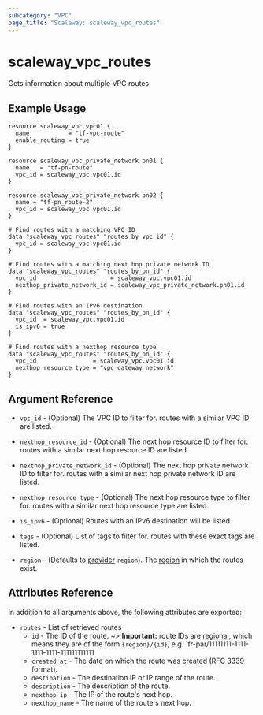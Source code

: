 ```yaml
---
subcategory: "VPC"
page_title: "Scaleway: scaleway_vpc_routes"
---
```


# scaleway_vpc_routes

Gets information about multiple VPC routes.

## Example Usage

```hcl
resource scaleway_vpc vpc01 {
  name           = "tf-vpc-route"
  enable_routing = true
}

resource scaleway_vpc_private_network pn01 {
  name   = "tf-pn-route"
  vpc_id = scaleway_vpc.vpc01.id
}

resource scaleway_vpc_private_network pn02 {
  name = "tf-pn_route-2"
  vpc_id = scaleway_vpc.vpc01.id
}

# Find routes with a matching VPC ID
data "scaleway_vpc_routes" "routes_by_vpc_id" {
  vpc_id = scaleway_vpc.vpc01.id
}

# Find routes with a matching next hop private network ID
data "scaleway_vpc_routes" "routes_by_pn_id" {
  vpc_id                     = scaleway_vpc.vpc01.id
  nexthop_private_network_id = scaleway_vpc_private_network.pn01.id
}

# Find routes with an IPv6 destination 
data "scaleway_vpc_routes" "routes_by_pn_id" {
  vpc_id  = scaleway_vpc.vpc01.id
  is_ipv6 = true
}

# Find routes with a nexthop resource type
data "scaleway_vpc_routes" "routes_by_pn_id" {
  vpc_id                = scaleway_vpc.vpc01.id
  nexthop_resource_type = "vpc_gateway_network"
}
```

## Argument Reference

- `vpc_id` - (Optional) The VPC ID to filter for. routes with a similar VPC ID are listed.

- `nexthop_resource_id` - (Optional) The next hop resource ID to filter for. routes with a similar next hop resource ID are listed.

- `nexthop_private_network_id` - (Optional) The next hop private network ID to filter for. routes with a similar next hop private network ID are listed.

- `nexthop_resource_type` - (Optional) The next hop resource type to filter for. routes with a similar next hop resource type are listed.

- `is_ipv6` - (Optional) Routes with an IPv6 destination will be listed.

- `tags` - (Optional) List of tags to filter for. routes with these exact tags are listed.

- `region` - (Defaults to [provider](../index.md#region) `region`). The [region](../guides/regions_and_zones.md#regions) in which the routes exist.

## Attributes Reference

In addition to all arguments above, the following attributes are exported:

- `routes` - List of retrieved routes
    - `id` - The ID of the route.
      ~> **Important:** route IDs are [regional](../guides/regions_and_zones.md#resource-ids), which means they are of the form `{region}/{id}`, e.g. `fr-par/11111111-1111-1111-1111-111111111111
    - `created_at` - The date on which the route was created (RFC 3339 format).
    - `destination` - The destination IP or IP range of the route.
    - `description` - The description of the route.
    - `nexthop_ip` - The IP of the route's next hop.
    - `nexthop_name` - The name of the route's next hop.